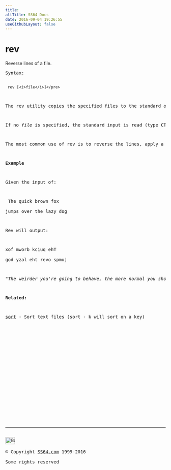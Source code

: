 ```yaml
---
title:
altTitle: SS64 Docs
date: 2016-09-04 19:26:55
useGithubLayout: false
---
```

<!-- #BeginLibraryItem "/Library/head_bash.lbi" --><!-- #EndLibraryItem --><h1>rev</h1> 
<p>Reverse lines of a file.</p>
<pre>Syntax:

     rev [<i>file</i>]</pre>
<p>The rev utility copies the specified files to the standard output, reversing the order of characters in every line.</p>
<p>If no <i>file </i>is specified, the standard input is read (type CTRL-D to end). </p>
<p>The most common use of rev is to reverse the lines, apply a <a href="sort.html">sort</a> to the result and then pipe through rev a second time to  restore the original.</p>
<p><b>Example</b></p>
<p>Given the input of:</p>
<p> The quick brown fox <br>
jumps over the lazy dog</p>
<p>Rev will output:</p>
<p>xof mworb kciuq ehT <br>
god yzal eht revo spmuj </p>
<p class="quote"><i>"The weirder you're going to behave, the more normal you should look. It works in reverse, too. When I see a kid with three or four rings in his nose, I know there is absolutely nothing extraordinary about that person" ~ P. J. O'Rourke  </i></p>
<p><b>Related:</b></p>
<p><a href="sort.html">sort</a> - Sort text files (sort - k will sort on a key) </p><!-- #BeginLibraryItem "/Library/foot_bash.lbi" --><p><script async="" src="//pagead2.googlesyndication.com/pagead/js/adsbygoogle.js"></script>
<!-- bash300 -->
<ins class="adsbygoogle" style="display:inline-block;width:300px;height:250px" data-ad-client="ca-pub-6140977852749469" data-ad-slot="4615356305"></ins>
<script>
(adsbygoogle = window.adsbygoogle || []).push({});
</script></p>
<hr>
<div id="bl" class="footer"><a href="#"><img src="../images/top.png" width="30" height="22" alt="Back to the Top"></a></div>
<div id="br" class="footer, tagline">© Copyright <a href="http://ss64.com/">SS64.com</a> 1999-2016<br>
Some rights reserved</div><!-- #EndLibraryItem -->

